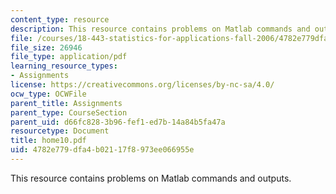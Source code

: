 ```yaml
---
content_type: resource
description: This resource contains problems on Matlab commands and outputs.
file: /courses/18-443-statistics-for-applications-fall-2006/4782e779dfa4b02117f8973ee066955e_home10.pdf
file_size: 26946
file_type: application/pdf
learning_resource_types:
- Assignments
license: https://creativecommons.org/licenses/by-nc-sa/4.0/
ocw_type: OCWFile
parent_title: Assignments
parent_type: CourseSection
parent_uid: d66fc828-3b96-fef1-ed7b-14a84b5fa47a
resourcetype: Document
title: home10.pdf
uid: 4782e779-dfa4-b021-17f8-973ee066955e
---
```

This resource contains problems on Matlab commands and outputs.
